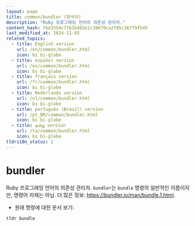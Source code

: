 ```yaml
---
layout: page
title: common/bundler (한국어)
description: "Ruby 프로그래밍 언어의 의존성 관리자."
content_hash: fbd3554c7fb3b402e1c38679ca2f85c367f9f545
last_modified_at: 2024-11-03
related_topics:
  - title: English version
    url: /en/common/bundler.html
    icon: bi bi-globe
  - title: español version
    url: /es/common/bundler.html
    icon: bi bi-globe
  - title: français version
    url: /fr/common/bundler.html
    icon: bi bi-globe
  - title: Nederlands version
    url: /nl/common/bundler.html
    icon: bi bi-globe
  - title: português (Brasil) version
    url: /pt_BR/common/bundler.html
    icon: bi bi-globe
  - title: தமிழ் version
    url: /ta/common/bundler.html
    icon: bi bi-globe
tldri18n_status: 2
---
```

# bundler

Ruby 프로그래밍 언어의 의존성 관리자.
`bundler`는 `bundle` 명령의 일반적인 이름이지만, 명령어 자체는 아님.
더 많은 정보: <https://bundler.io/man/bundle.1.html>.

- 원래 명령에 대한 문서 보기:

`tldr bundle`
